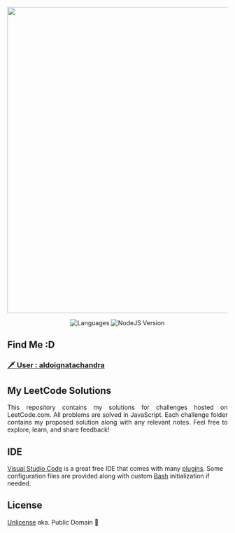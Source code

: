 <p align="center">
    <img width=700 src="https://upload.wikimedia.org/wikipedia/commons/1/19/LeetCode_logo_black.png">
</p>

<p align="center">
  <img alt="Languages" src="https://img.shields.io/badge/Languages-JavaScript-brightgreen.svg?longCache=true&style=for-the-badge">
  <img alt="NodeJS Version" src="https://img.shields.io/badge/Node.js-18%2B-339933?style=for-the-badge">
</p>

## Find Me :D
### [ 🗡 User : aldoignatachandra ](https://leetcode.com/u/aldoignatachandra/)

## My LeetCode Solutions
<p align="justify">
This repository contains my solutions for challenges hosted on LeetCode.com.
All problems are solved in JavaScript.
Each challenge folder contains my proposed solution along with any relevant notes.
Feel free to explore, learn, and share feedback!
</p>

## IDE
[Visual Studio Code](https://code.visualstudio.com) is a great free IDE that comes with many [plugins](https://marketplace.visualstudio.com/vscode). Some configuration files are provided along with custom [Bash](https://www.gnu.org/software/bash/) initialization if needed.

## License
[Unlicense](http://unlicense.org) aka. Public Domain &#x1F918;
